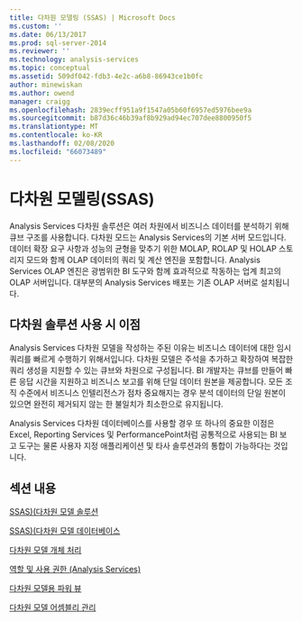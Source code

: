 ```yaml
---
title: 다차원 모델링 (SSAS) | Microsoft Docs
ms.custom: ''
ms.date: 06/13/2017
ms.prod: sql-server-2014
ms.reviewer: ''
ms.technology: analysis-services
ms.topic: conceptual
ms.assetid: 509df042-fdb3-4e2c-a6b8-86943ce1b0fc
author: minewiskan
ms.author: owend
manager: craigg
ms.openlocfilehash: 2839ecff951a9f1547a05b60f6957ed5976bee9a
ms.sourcegitcommit: b87d36c46b39af8b929ad94ec707dee8800950f5
ms.translationtype: MT
ms.contentlocale: ko-KR
ms.lasthandoff: 02/08/2020
ms.locfileid: "66073489"
---
```

# <a name="multidimensional-modeling-ssas"></a>다차원 모델링(SSAS)
  Analysis Services 다차원 솔루션은 여러 차원에서 비즈니스 데이터를 분석하기 위해 큐브 구조를 사용합니다. 다차원 모드는 Analysis Services의 기본 서버 모드입니다. 데이터 확장 요구 사항과 성능의 균형을 맞추기 위한 MOLAP, ROLAP 및 HOLAP 스토리지 모드와 함께 OLAP 데이터의 쿼리 및 계산 엔진을 포함합니다. Analysis Services OLAP 엔진은 광범위한 BI 도구와 함께 효과적으로 작동하는 업계 최고의 OLAP 서버입니다. 대부분의 Analysis Services 배포는 기존 OLAP 서버로 설치됩니다.  
  
## <a name="benefits-of-using-multidimensional-solutions"></a>다차원 솔루션 사용 시 이점  
 Analysis Services 다차원 모델을 작성하는 주된 이유는 비즈니스 데이터에 대한 임시 쿼리를 빠르게 수행하기 위해서입니다. 다차원 모델은 주석을 추가하고 확장하여 복잡한 쿼리 생성을 지원할 수 있는 큐브와 차원으로 구성됩니다. BI 개발자는 큐브를 만들어 빠른 응답 시간을 지원하고 비즈니스 보고를 위해 단일 데이터 원본을 제공합니다. 모든 조직 수준에서 비즈니스 인텔리전스가 점차 중요해지는 경우 분석 데이터의 단일 원본이 있으면 완전히 제거되지 않는 한 불일치가 최소한으로 유지됩니다.  
  
 Analysis Services 다차원 데이터베이스를 사용할 경우 또 하나의 중요한 이점은 Excel, Reporting Services 및 PerformancePoint처럼 공통적으로 사용되는 BI 보고 도구는 물론 사용자 지정 애플리케이션 및 타사 솔루션과의 통합이 가능하다는 것입니다.  
  
## <a name="in-this-section"></a>섹션 내용  
 [SSAS&#41;&#40;다차원 모델 솔루션](multidimensional-model-solutions-ssas.md)  
  
 [SSAS&#41;&#40;다차원 모델 데이터베이스](multidimensional-model-databases-ssas.md)  
  
 [다차원 모델 개체 처리](processing-a-multidimensional-model-analysis-services.md)  
  
 [역할 및 사용 권한 &#40;Analysis Services&#41;](roles-and-permissions-analysis-services.md)  
  
 [다차원 모델용 파워 뷰](power-view-for-multidimensional-models.md)  
  
 [다차원 모델 어셈블리 관리](multidimensional-model-assemblies-management.md)  
  
  
